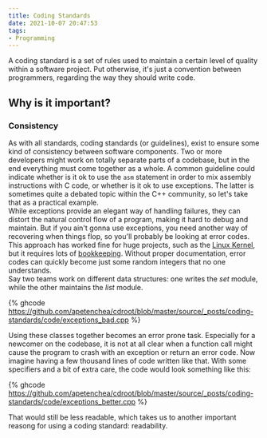 ```yaml
---
title: Coding Standards
date: 2021-10-07 20:47:53
tags: 
- Programming
---
```


A coding standard is a set of rules used to maintain a certain level of quality within a software project.
Put otherwise, it's just a convention between programmers, regarding the way they should write code.

## Why is it important?

### Consistency

As with all standards, coding standards (or guidelines), exist to ensure some kind of consistency between
software components. Two or more developers might work on totally separate parts of a codebase, but in the end
everything must come together as a whole. A common guideline could indicate whether is it ok to use the `asm` statement
in order to mix assembly instructions with C code, or whether is it ok to use exceptions. The latter is sometimes quite a
debated topic within the C++ community, so let's take that as a practical example.  
While exceptions provide an elegant way of handling failures, they can distort the natural control flow of a
program, making it hard to debug and maintain. But if you ain't gonna use exceptions, you need another way of recovering
when things flop, so you'll probably be looking at error codes. This approach has worked fine for huge projects, such as
the [Linux Kernel](https://github.com/torvalds/linux), but it requires lots of [bookkeeping](https://man7.org/linux/man-pages/man3/errno.3.html).
Without proper documentation, error codes can quickly become just some random integers that no one understands.  
Say two teams work on different data structures: one writes the *set* module, while the other maintains the *list* module.

{% ghcode https://github.com/apetenchea/cdroot/blob/master/source/_posts/coding-standards/code/exceptions_bad.cpp %}

Using these classes together becomes an error prone task. Especially for a newcomer on the codebase, it is not at all clear
when a function call might cause the program to crash with an exception or return an error code. Now imagine having a few
thousand lines of code written like that. With some specifiers and a bit of extra care, the code would look something like this:

{% ghcode https://github.com/apetenchea/cdroot/blob/master/source/_posts/coding-standards/code/exceptions_better.cpp %}

That would still be less readable, which takes us to another important reasong for using a coding standard: readability.
